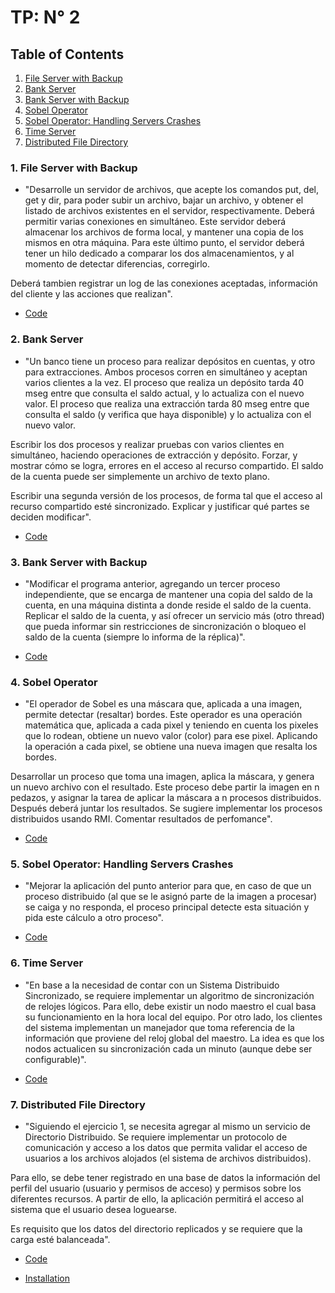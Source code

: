 # TP: N° 2

## Table of Contents
1. [File Server with Backup](#1-file-server-with-backup)
2. [Bank Server](#2-bank-server)
3. [Bank Server with Backup](#3-bank-server-with-backup)
4. [Sobel Operator](#4-sobel-operator)
5. [Sobel Operator: Handling Servers Crashes](#5-sobel-operator-handling-servers-crashes)
6. [Time Server](#6-time-server)
7. [Distributed File Directory](#7-distributed-file-directory)

### 1. File Server with Backup
- "Desarrolle un servidor de archivos, que acepte los comandos put, del,  get y dir, para poder subir un archivo, bajar un archivo, y obtener el listado de archivos existentes en el servidor, respectivamente. Deberá permitir varias conexiones en simultáneo. Este servidor deberá almacenar los archivos de forma local, y mantener una copia de los mismos en otra máquina. Para este último punto, el servidor deberá tener un hilo dedicado a comparar los dos almacenamientos, y al momento de detectar diferencias, corregirlo.

Deberá tambien registrar un log de las conexiones aceptadas, información del cliente y las acciones que realizan".

- [Code](Ex01)

### 2. Bank Server

- "Un banco tiene un proceso para realizar depósitos en cuentas, y otro para extracciones. Ambos procesos corren en simultáneo y aceptan varios clientes a la vez. El proceso que realiza un depósito tarda 40 mseg entre que consulta el saldo actual, y lo actualiza con el nuevo valor. El proceso que realiza una extracción tarda 80 mseg entre que consulta el saldo (y verifica que haya disponible) y lo actualiza con el nuevo valor.

Escribir los dos procesos y realizar pruebas con varios clientes en simultáneo, haciendo operaciones de extracción y depósito. Forzar, y mostrar cómo se logra, errores en el acceso al recurso compartido. El saldo de la cuenta puede ser simplemente un archivo de texto plano.

Escribir una segunda versión de los procesos, de forma tal que el acceso al recurso compartido esté sincronizado. Explicar y justificar qué partes se deciden modificar".

- [Code](Ex02)

### 3. Bank Server with Backup

- "Modificar el programa anterior, agregando un tercer proceso independiente, que se encarga de mantener una copia del saldo de la cuenta, en una máquina distinta a donde reside el saldo de la cuenta. Replicar el saldo de la cuenta, y así ofrecer un servicio más (otro thread) que pueda informar sin restricciones de sincronización o bloqueo el saldo de la cuenta (siempre lo informa de la réplica)".

- [Code](Ex03)

### 4. Sobel Operator

- "El operador de Sobel es una máscara que, aplicada a una imagen, permite detectar (resaltar) bordes. Este operador es una operación matemática que, aplicada a cada pixel y teniendo en cuenta los pixeles que lo rodean, obtiene un nuevo valor (color) para ese pixel. Aplicando la operación a cada pixel, se obtiene una nueva imagen que resalta los bordes.

Desarrollar un proceso que toma una imagen, aplica la máscara, y genera un nuevo archivo con el resultado. Este proceso debe partir la imagen en n pedazos, y asignar la tarea de aplicar la máscara a n procesos distribuidos. Después deberá juntar los resultados. Se sugiere implementar los procesos distribuidos usando RMI. Comentar resultados de perfomance".

- [Code](Ex04)


### 5. Sobel Operator: Handling Servers Crashes

- "Mejorar la aplicación del punto anterior para que, en caso de que un proceso distribuido (al que se le asignó parte de la imagen a procesar) se caiga y no responda, el proceso principal detecte esta situación y pida este cálculo a otro proceso".

- [Code](Ex05)


### 6. Time Server

- "En base a la necesidad de contar con un Sistema Distribuido Sincronizado, se requiere implementar un algoritmo de sincronización de relojes lógicos.  Para ello, debe existir un nodo maestro el cual basa su funcionamiento en la hora local del equipo.  Por otro lado, los clientes del sistema implementan un manejador que toma referencia de la información que proviene del reloj global del maestro. La idea es que los nodos actualicen su sincronización cada un minuto (aunque debe ser configurable)".

- [Code](Ex06)


### 7. Distributed File Directory

- "Siguiendo el ejercicio 1, se necesita agregar al mismo un servicio de Directorio Distribuido. Se requiere implementar un protocolo de comunicación y acceso a los datos que permita validar el acceso de usuarios a los archivos alojados (el sistema de archivos distribuidos).

Para ello, se debe tener registrado en una base de datos la información del perfil del usuario (usuario y permisos de acceso) y permisos sobre los diferentes recursos.  A partir de ello, la aplicación permitirá el acceso al sistema que el usuario desea loguearse.

Es requisito que los datos del directorio replicados y se requiere que la carga esté balanceada".

- [Code](Ex07)

- [Installation](Ex07/README.md)
